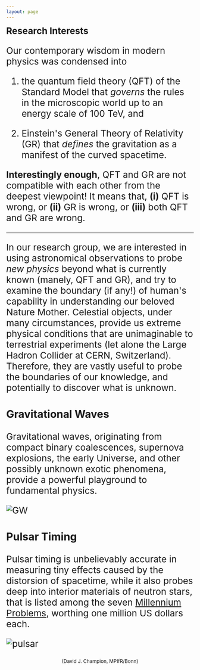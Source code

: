 ```yaml
---
layout: page
---
```


<big><big><big> **Research Interests**

Our contemporary wisdom in modern physics was condensed into

1. the quantum field theory (QFT) of the Standard Model that *governs* the
rules in the microscopic world up to an energy scale of 100 TeV, and

2. Einstein's General Theory of Relativity (GR) that *defines* the
gravitation as a manifest of the curved spacetime.

**Interestingly enough**, QFT and GR are not compatible with each other from
the deepest viewpoint! It means that, **(i)** QFT is wrong, or **(ii)** GR
is wrong, or **(iii)** both QFT and GR are wrong.

---

In our research group, we are interested in using astronomical observations
to probe *new physics* beyond what is currently known (manely, QFT and GR),
and try to examine the boundary (if any!) of human's capability in
understanding our beloved Nature Mother. Celestial objects, under many
circumstances, provide us extreme physical conditions that are unimaginable
to terrestrial experiments (let alone the Large Hadron Collider at CERN,
Switzerland). Therefore, they are vastly useful to probe the boundaries of
our knowledge, and potentially to discover what is unknown.

### Gravitational Waves

Gravitational waves, originating from compact binary coalescences,
supernova explosions, the early Universe, and other possibly unknown exotic
phenomena, provide a powerful playground to fundamental physics.

<img src="{{ site.baseurl }}/assets/gw.jpeg" title="GW" class="profile">

### Pulsar Timing

Pulsar timing is unbelievably accurate in measuring tiny effects caused by the
distorsion of spacetime, while it also probes deep into interior materials of
neutron stars, that is listed among the seven [Millennium
Problems](http://www.claymath.org/millennium-problems), worthing one million US
dollars each.

<img src="{{ site.baseurl }}/assets/pulsar.jpeg" title="pulsar" class="profile">
<p style="text-align:center"><font size="2">(David J. Champion, MPIfR/Bonn)</font></p>

